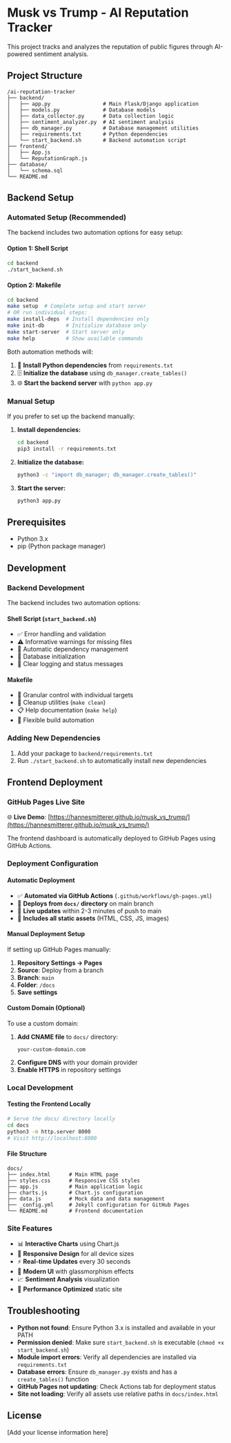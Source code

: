 # Musk vs Trump - AI Reputation Tracker

This project tracks and analyzes the reputation of public figures through AI-powered sentiment analysis.

## Project Structure

```
/ai-reputation-tracker
├── backend/
│   ├── app.py                 # Main Flask/Django application
│   ├── models.py              # Database models
│   ├── data_collector.py      # Data collection logic
│   ├── sentiment_analyzer.py  # AI sentiment analysis
│   ├── db_manager.py          # Database management utilities
│   ├── requirements.txt       # Python dependencies
│   └── start_backend.sh       # Backend automation script
├── frontend/
│   ├── App.js
│   └── ReputationGraph.js
├── database/
│   └── schema.sql
└── README.md
```

## Backend Setup

### Automated Setup (Recommended)

The backend includes two automation options for easy setup:

#### Option 1: Shell Script
```bash
cd backend
./start_backend.sh
```

#### Option 2: Makefile
```bash
cd backend
make setup  # Complete setup and start server
# OR run individual steps:
make install-deps  # Install dependencies only
make init-db       # Initialize database only
make start-server  # Start server only
make help          # Show available commands
```

Both automation methods will:
1. 🐍 **Install Python dependencies** from `requirements.txt`
2. 🗄️ **Initialize the database** using `db_manager.create_tables()`
3. 🌐 **Start the backend server** with `python app.py`

### Manual Setup

If you prefer to set up the backend manually:

1. **Install dependencies:**
   ```bash
   cd backend
   pip3 install -r requirements.txt
   ```

2. **Initialize the database:**
   ```bash
   python3 -c "import db_manager; db_manager.create_tables()"
   ```

3. **Start the server:**
   ```bash
   python3 app.py
   ```

## Prerequisites

- Python 3.x
- pip (Python package manager)

## Development

### Backend Development

The backend includes two automation options:

#### Shell Script (`start_backend.sh`)
- ✅ Error handling and validation
- ⚠️ Informative warnings for missing files
- 🚀 Automatic dependency management
- 🔄 Database initialization
- 📝 Clear logging and status messages

#### Makefile
- 🎯 Granular control with individual targets
- 🧹 Cleanup utilities (`make clean`)
- 📋 Help documentation (`make help`)
- 🔧 Flexible build automation

### Adding New Dependencies

1. Add your package to `backend/requirements.txt`
2. Run `./start_backend.sh` to automatically install new dependencies

## Frontend Deployment

### GitHub Pages Live Site

🌐 **Live Demo**: [https://hannesmitterer.github.io/musk_vs_trump/](https://hannesmitterer.github.io/musk_vs_trump/)

The frontend dashboard is automatically deployed to GitHub Pages using GitHub Actions.

### Deployment Configuration

#### Automatic Deployment
- ✅ **Automated via GitHub Actions** (`.github/workflows/gh-pages.yml`)
- 📁 **Deploys from `docs/` directory** on main branch
- 🚀 **Live updates** within 2-3 minutes of push to main
- 🔄 **Includes all static assets** (HTML, CSS, JS, images)

#### Manual Deployment Setup
If setting up GitHub Pages manually:

1. **Repository Settings → Pages**
2. **Source**: Deploy from a branch
3. **Branch**: `main` 
4. **Folder**: `/docs`
5. **Save settings**

#### Custom Domain (Optional)
To use a custom domain:

1. **Add CNAME file** to `docs/` directory:
   ```
   your-custom-domain.com
   ```
2. **Configure DNS** with your domain provider
3. **Enable HTTPS** in repository settings

### Local Development

#### Testing the Frontend Locally
```bash
# Serve the docs/ directory locally
cd docs
python3 -m http.server 8000
# Visit http://localhost:8000
```

#### File Structure
```
docs/
├── index.html      # Main HTML page
├── styles.css      # Responsive CSS styles  
├── app.js          # Main application logic
├── charts.js       # Chart.js configuration
├── data.js         # Mock data and data management
├── _config.yml     # Jekyll configuration for GitHub Pages
└── README.md       # Frontend documentation
```

### Site Features
- 📊 **Interactive Charts** using Chart.js
- 📱 **Responsive Design** for all device sizes
- ⚡ **Real-time Updates** every 30 seconds
- 🎨 **Modern UI** with glassmorphism effects
- 📈 **Sentiment Analysis** visualization
- 🚀 **Performance Optimized** static site

## Troubleshooting

- **Python not found**: Ensure Python 3.x is installed and available in your PATH
- **Permission denied**: Make sure `start_backend.sh` is executable (`chmod +x start_backend.sh`)
- **Module import errors**: Verify all dependencies are installed via `requirements.txt`
- **Database errors**: Ensure `db_manager.py` exists and has a `create_tables()` function
- **GitHub Pages not updating**: Check Actions tab for deployment status
- **Site not loading**: Verify all assets use relative paths in `docs/index.html`

## License

[Add your license information here]